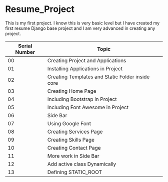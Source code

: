 # Resume_Project
This is my first project. I know this is very basic level but I have created my first resume Django base project and I am very advanced in creating any project.

|Serial Number|Topic|
|-|-|
|00|Creating Project and Applications|
|01|Installing Applications in Project|
|02|Creating Templates and Static Folder inside core|
|03|Creating Home Page|
|04|Including Bootstrap in Project|
|05|Including Font Awesome in Project|
|06|Side Bar|
|07|Using Google Font|
|08|Creating Services Page|
|09|Creating Skills Page|
|10|Creating Contact Page|
|11|More work in Side Bar|
|12|Add active class Dynamically|
|13|Defining STATIC_ROOT|

